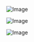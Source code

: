 
![Image](https://github.com/user-attachments/assets/22fcf54e-5a21-44c9-b0ff-f714e5dc0b0f)

![Image](https://github.com/user-attachments/assets/18b02d9f-d082-4765-8727-427e507c4f24)

![Image](https://github.com/user-attachments/assets/662c5a9e-b27e-435d-8af1-9ed17374f51c)

